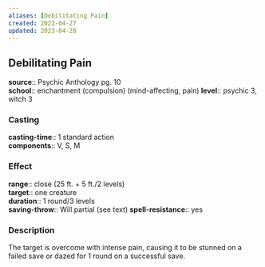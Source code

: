 ```yaml
---
aliases: [Debilitating Pain]
created: 2023-04-27
updated: 2023-04-28
---
```


## Debilitating Pain

**source**:: Psychic Anthology pg. 10  
**school**:: enchantment (compulsion) (mind-affecting, pain)
**level**:: psychic 3, witch 3

### Casting

**casting-time**:: 1 standard action  
**components**:: V, S, M

### Effect

**range**:: close (25 ft. + 5 ft./2 levels)  
**target**:: one creature  
**duration**:: 1 round/3 levels  
**saving-throw**:: Will partial (see text)
**spell-resistance**:: yes

### Description

The target is overcome with intense pain, causing it to be stunned on a failed save or dazed for 1 round on a successful save.
